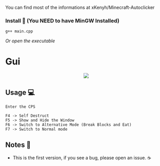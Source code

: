 <p>You can find most of the informations at <a href="https://github.com/xKenyh/Minecraft-Autoclicker"style="text-decoration: none">xKenyh/Minecraft-Autoclicker</a></p>
  
### Install 🔧 (You NEED to have MinGW Installed)
```
g++ main.cpp
```
_Or open the executable_

# Gui
  <p align=center>
      <image src="https://cdn.discordapp.com/attachments/852696157737713664/853676009214705677/unknown.png"> 
  <p/>

  
## Usage 💻
```
Enter the CPS

F4 -> Self Destruct
F5 -> Show and Hide the Window
F6 -> Switch to Alternative Mode (Break Blocks and Eat)
F7 -> Switch to Normal mode
```
  
## Notes 📝
* This is the first version, if you see a bug, please open an issue. ☕ 
